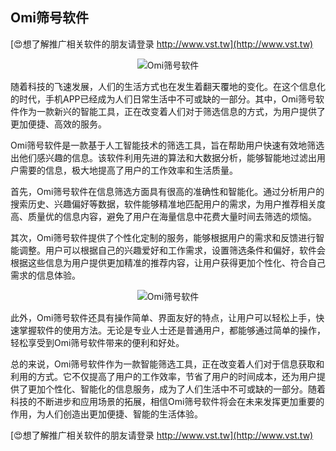 ## **Omi筛号软件**

[😍想了解推广相关软件的朋友请登录 http://www.vst.tw](http://www.vst.tw)

 <center><img src="https://vst.tw/MP4/tuiguang/png/8.png" alt="Omi筛号软件"></center>

随着科技的飞速发展，人们的生活方式也在发生着翻天覆地的变化。在这个信息化的时代，手机APP已经成为人们日常生活中不可或缺的一部分。其中，Omi筛号软件作为一款新兴的智能工具，正在改变着人们对于筛选信息的方式，为用户提供了更加便捷、高效的服务。

Omi筛号软件是一款基于人工智能技术的筛选工具，旨在帮助用户快速有效地筛选出他们感兴趣的信息。该软件利用先进的算法和大数据分析，能够智能地过滤出用户需要的信息，极大地提高了用户的工作效率和生活质量。

首先，Omi筛号软件在信息筛选方面具有很高的准确性和智能化。通过分析用户的搜索历史、兴趣偏好等数据，软件能够精准地匹配用户的需求，为用户推荐相关度高、质量优的信息内容，避免了用户在海量信息中花费大量时间去筛选的烦恼。

其次，Omi筛号软件提供了个性化定制的服务，能够根据用户的需求和反馈进行智能调整。用户可以根据自己的兴趣爱好和工作需求，设置筛选条件和偏好，软件会根据这些信息为用户提供更加精准的推荐内容，让用户获得更加个性化、符合自己需求的信息体验。

 <center><img src="https://vst.tw/MP4/tuiguang/png/3.png" alt="Omi筛号软件"></center>

此外，Omi筛号软件还具有操作简单、界面友好的特点，让用户可以轻松上手，快速掌握软件的使用方法。无论是专业人士还是普通用户，都能够通过简单的操作，轻松享受到Omi筛号软件带来的便利和好处。

总的来说，Omi筛号软件作为一款智能筛选工具，正在改变着人们对于信息获取和利用的方式。它不仅提高了用户的工作效率，节省了用户的时间成本，还为用户提供了更加个性化、智能化的信息服务，成为了人们生活中不可或缺的一部分。随着科技的不断进步和应用场景的拓展，相信Omi筛号软件将会在未来发挥更加重要的作用，为人们创造出更加便捷、智能的生活体验。

[😍想了解推广相关软件的朋友请登录 http://www.vst.tw](http://www.vst.tw)



